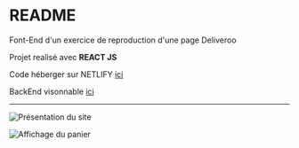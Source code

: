 # README  

Font-End d'un exercice de reproduction d'une page Deliveroo  

Projet realisé avec __REACT JS__  
   
Code héberger sur NETLIFY [ici](https://relaxed-genie-bb198d.netlify.app/)  
  
BackEnd visonnable [ici](https://github.com/ThibaultTrofl/leReacteur-deliverooBackEnd)
  
------------------------------------
  
![Présentation du site](https://github.com/ThibaultTrofl/leReacteur-deliverooFrontEnd/assets/86740430/38b0b6ea-84ae-48ed-b531-aeeb9c7bcbfc)  

    
![Affichage du panier](https://github.com/ThibaultTrofl/leReacteur-deliverooFrontEnd/assets/86740430/0c395729-8900-4aac-adc0-90b36c08530a)

